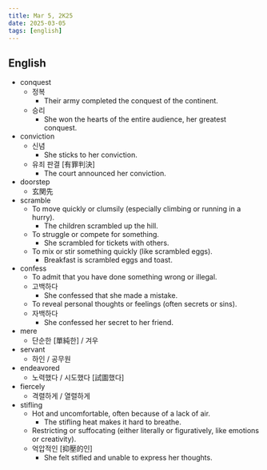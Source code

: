 ```yaml
---
title: Mar 5, 2K25
date: 2025-03-05
tags: [english]
---
```


## English

- conquest
  - 정복
    - Their army completed the conquest of the continent.
  - 승리
    - She won the hearts of the entire audience, her greatest conquest.
- conviction
  - 신념
    - She sticks to her conviction.
  - 유죄 판결 [有罪判決]
    - The court announced her conviction.
- doorstep
  - 玄関先
- scramble
  - To move quickly or clumsily (especially climbing or running in a hurry).
    - The children scrambled up the hill.
  - To struggle or compete for something.
    - She scrambled for tickets with others.
  - To mix or stir something quickly (like scrambled eggs).
    - Breakfast is scrambled eggs and toast.
- confess
  - To admit that you have done something wrong or illegal.
  - 고백하다
    - She confessed that she made a mistake.
  - To reveal personal thoughts or feelings (often secrets or sins).
  - 자백하다
    - She confessed her secret to her friend.
- mere
  - 단순한 [單純한] / 겨우
- servant
  - 하인 / 공무원
- endeavored
  - 노력했다 / 시도했다 [試圖했다]
- fiercely
  - 격렬하게 / 열렬하게
- stifling
  - Hot and uncomfortable, often because of a lack of air.
    - The stifling heat makes it hard to breathe.
  - Restricting or suffocating (either literally or figuratively, like emotions or creativity).
  - 억압적인 [抑壓的인]
    - She felt stifled and unable to express her thoughts.